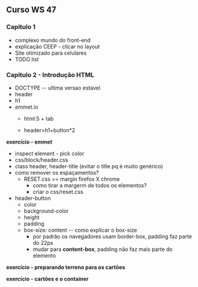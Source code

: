 ## Curso WS 47

### Capitulo 1

* complexo mundo do front-end
* explicação CEEP - clicar no layout
* Site otimizado para celulares
* TODO list

### Capitulo 2 - Introdução HTML

* DOCTYPE -- ultima versao estavel
* header
* h1
* emmet.io
    * html:5 + tab

    * header>h1+button*2

**exercício - emmet**


* inspect element - pick color
* css/block/header.css
* class header, header-title (evitar o title pq é muito genérico)
* como remover os espaçamentos?
    * RESET.css == margin firefox X chrome
        * como tirar a margerm de todos os elementos?
        * criar o css/reset.css
* header-button
    * color
    * background-color
    * height
    * padding
    * box-size: content -- como explicar o box-size
        * por padrão os navegadores usam border-box, padding faz parte do 22px
        * mudar para **content-box**, padding não faz mais parte do elemento

**exercício - preparando terreno para os cartões**






**exercício - cartões e o container**

